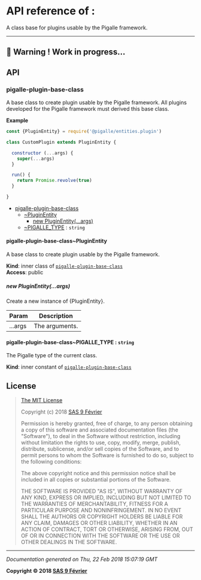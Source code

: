 # API reference of :

A class base for plugins usable by the Pigalle framework.

---
&#x1F34E; **__Warning !__ Work in progress...**
---
## API

<a name="module_pigalle-plugin-base-class"></a>

### pigalle-plugin-base-class
A base class to create plugin usable by the Pigalle framework. All plugins developed for the Pigalle framework must derived this base class.

**Example**  
```js
const {PluginEntity} = require('@pigalle/entities.plugin')

class CustomPlugin extends PluginEntity {

  constructor (...args) {
    super(...args)
  }

  run() {
    return Promise.revolve(true)
  }

}
```

* [pigalle-plugin-base-class](#module_pigalle-plugin-base-class)
    * [~PluginEntity](#module_pigalle-plugin-base-class..PluginEntity)
        * [new PluginEntity(...args)](#new_module_pigalle-plugin-base-class..PluginEntity_new)
    * [~PIGALLE_TYPE](#module_pigalle-plugin-base-class..PIGALLE_TYPE) : <code>string</code>

<a name="module_pigalle-plugin-base-class..PluginEntity"></a>

#### pigalle-plugin-base-class~PluginEntity
A base class to create plugin usable by the Pigalle framework.

**Kind**: inner class of [<code>pigalle-plugin-base-class</code>](#module_pigalle-plugin-base-class)  
**Access**: public  
<a name="new_module_pigalle-plugin-base-class..PluginEntity_new"></a>

##### new PluginEntity(...args)
Create a new instance of {PluginEntity}.


| Param | Description |
| --- | --- |
| ...args | The arguments. |

<a name="module_pigalle-plugin-base-class..PIGALLE_TYPE"></a>

#### pigalle-plugin-base-class~PIGALLE_TYPE : <code>string</code>
The Pigalle type of the current class.

**Kind**: inner constant of [<code>pigalle-plugin-base-class</code>](#module_pigalle-plugin-base-class)  
## <a name="license"> License

>
> [The MIT License](https://opensource.org/licenses/MIT)
>
> Copyright (c) 2018 [SAS 9 Février](https://9fevrier.com/)
>
> Permission is hereby granted, free of charge, to any person obtaining a copy
> of this software and associated documentation files (the "Software"), to deal
> in the Software without restriction, including without limitation the rights
> to use, copy, modify, merge, publish, distribute, sublicense, and/or sell
> copies of the Software, and to permit persons to whom the Software is
> furnished to do so, subject to the following conditions:
>
> The above copyright notice and this permission notice shall be included in all
> copies or substantial portions of the Software.
>
> THE SOFTWARE IS PROVIDED "AS IS", WITHOUT WARRANTY OF ANY KIND, EXPRESS OR
> IMPLIED, INCLUDING BUT NOT LIMITED TO THE WARRANTIES OF MERCHANTABILITY,
> FITNESS FOR A PARTICULAR PURPOSE AND NONINFRINGEMENT. IN NO EVENT SHALL THE
>AUTHORS OR COPYRIGHT HOLDERS BE LIABLE FOR ANY CLAIM, DAMAGES OR OTHER
> LIABILITY, WHETHER IN AN ACTION OF CONTRACT, TORT OR OTHERWISE, ARISING FROM,
> OUT OF OR IN CONNECTION WITH THE SOFTWARE OR THE USE OR OTHER DEALINGS IN THE
> SOFTWARE.
>

***

_Documentation generated on Thu, 22 Feb 2018 15:07:19 GMT_

**Copyright &copy; 2018 [SAS 9 Février](https://9fevrier.com/)**
